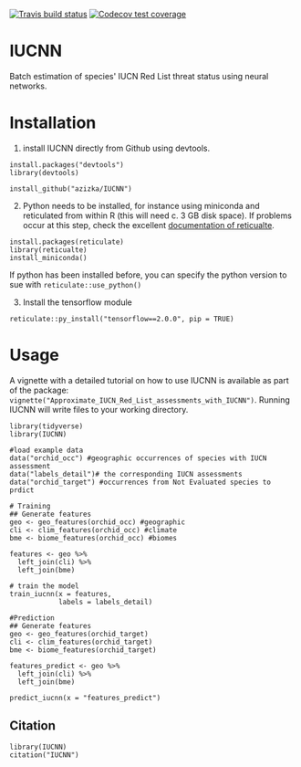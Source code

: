 [![Travis build status](https://travis-ci.com/azizka/IUCNN.svg?branch=master)](https://travis-ci.com/azizka/IUCNN)
[![Codecov test coverage](https://codecov.io/gh/azizka/IUCNN/branch/master/graph/badge.svg)](https://codecov.io/gh/azizka/IUCNN?branch=master)

# IUCNN
Batch estimation of species' IUCN Red List threat status using neural networks.


# Installation
1. install IUCNN directly from Github using devtools. 
```{r}
install.packages("devtools")
library(devtools)

install_github("azizka/IUCNN")
```

2. Python needs to be installed, for instance using miniconda and reticulated from within R (this will need c. 3 GB disk space).
If problems occur at this step, check the excellent [documentation of reticualte](https://rstudio.github.io/reticulate/index.html).
```{r}
install.packages(reticulate)
library(reticualte)
install_miniconda()
```
If python has been installed before, you can specify the python version to sue with `reticulate::use_python()`


3. Install the tensorflow module
```{r}
reticulate::py_install("tensorflow==2.0.0", pip = TRUE)
```

# Usage
A vignette with a detailed tutorial on how to use IUCNN is available as part of the package: `vignette("Approximate_IUCN_Red_List_assessments_with_IUCNN")`. Running IUCNN will write files to your working directory.

```{r}
library(tidyverse)
library(IUCNN)

#load example data 
data("orchid_occ") #geographic occurrences of species with IUCN assessment
data("labels_detail")# the corresponding IUCN assessments
data("orchid_target") #occurrences from Not Evaluated species to prdict

# Training
## Generate features
geo <- geo_features(orchid_occ) #geographic
cli <- clim_features(orchid_occ) #climate
bme <- biome_features(orchid_occ) #biomes

features <- geo %>% 
  left_join(cli) %>% 
  left_join(bme)

# train the model
train_iucnn(x = features,
            labels = labels_detail)

#Prediction
## Generate features
geo <- geo_features(orchid_target)
cli <- clim_features(orchid_target)
bme <- biome_features(orchid_target)

features_predict <- geo %>% 
  left_join(cli) %>% 
  left_join(bme)

predict_iucnn(x = "features_predict")
```

## Citation
```{r}
library(IUCNN)
citation("IUCNN")
```
